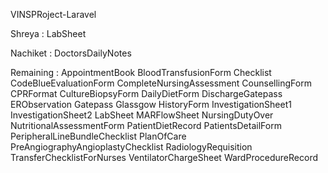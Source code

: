 VINSPRoject-Laravel

Shreya : LabSheet

Nachiket : DoctorsDailyNotes

Remaining :
AppointmentBook
BloodTransfusionForm
Checklist
CodeBlueEvaluationForm
CompleteNursingAssessment
CounsellingForm
CPRFormat
CultureBiopsyForm
DailyDietForm
DischargeGatepass
ERObservation
Gatepass
Glassgow
HistoryForm
InvestigationSheet1
InvestigationSheet2
LabSheet
MARFlowSheet
NursingDutyOver
NutritionalAssessmentForm
PatientDietRecord
PatientsDetailForm
PeripheralLineBundleChecklist
PlanOfCare
PreAngiographyAngioplastyChecklist
RadiologyRequisition
TransferChecklistForNurses
VentilatorChargeSheet
WardProcedureRecord
